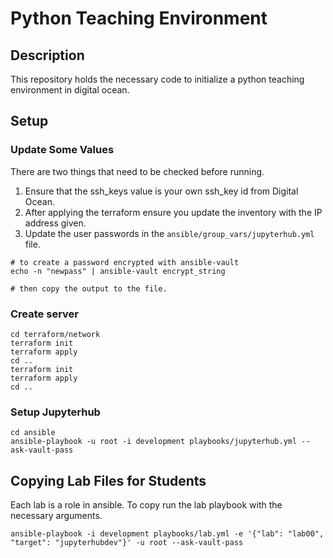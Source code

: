 # Python Teaching Environment
## Description
This repository holds the necessary code to initialize a python teaching environment in digital ocean. 
## Setup
### Update Some Values
There are two things that need to be checked before running.
1. Ensure that the ssh_keys value is your own ssh_key id from Digital Ocean.
2. After applying the terraform ensure you update the inventory with the IP address given.
3. Update the user passwords in the `ansible/group_vars/jupyterhub.yml` file.
```
# to create a password encrypted with ansible-vault
echo -n "newpass" | ansible-vault encrypt_string

# then copy the output to the file.
```
### Create server
```
cd terraform/network
terraform init
terraform apply
cd ..
terraform init 
terraform apply
cd ..
```
### Setup Jupyterhub
```
cd ansible
ansible-playbook -u root -i development playbooks/jupyterhub.yml --ask-vault-pass
```
## Copying Lab Files for Students
Each lab is a role in ansible. To copy run the lab playbook with the necessary arguments.
```
ansible-playbook -i development playbooks/lab.yml -e '{"lab": "lab00", "target": "jupyterhubdev"}' -u root --ask-vault-pass
```